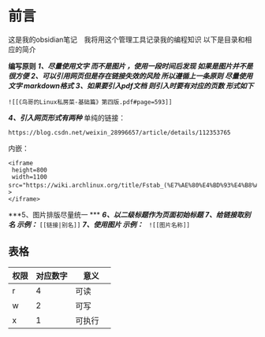 # 前言
这是我的obsidian笔记　我将用这个管理工具记录我的编程知识
以下是目录和相应的简介

__编写原则__
***1、尽量使用文字 而不是图片 ，使用一段时间后发现 如果是图片并不是很方便***
***2、可以引用网页但是存在链接失效的风险 所以遵循上一条原则 尽量使用文字 markdown格式***
***3、如果要引入pdf文档 则引入时要有对应的页数 形式如下***
```
![[《鸟哥的Linux私房菜-基础篇》第四版.pdf#page=593]]
```
***4、引入网页形式有两种***
单纯的链接：
```
https://blog.csdn.net/weixin_28996657/article/details/112353765
```
内嵌：
```
<iframe 
 height=800
 width=1100  
src="https://wiki.archlinux.org/title/Fstab_(%E7%AE%80%E4%BD%93%E4%B8%AD%E6%96%87)"　
>
</iframe>
```
***5、图片排版尽量统一 ***
***6、以二级标题作为页面初始标题***
***7、给链接取别名  示例：***
```[[链接|别名]]```
***7、使用图片  示例：***
``` ![[图片名称]]```
## 表格
| 权限 | 对应数字 |意义|
| ---- | ---- | ----|
| r | 	4　| 可读　　|
| w |	2　|	可写　　|
| x |	1　|	可执行　|